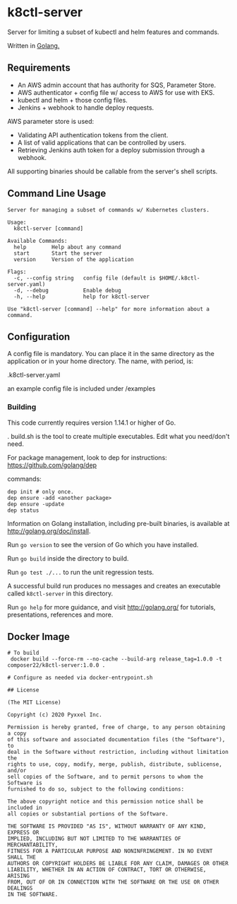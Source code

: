 # k8ctl-server

Server for limiting a subset of kubectl and helm features and commands.

Written in [Golang.](http://golang.org)

## Requirements

* An AWS admin account that has authority for SQS, Parameter Store.
* AWS authenticator + config file w/ access to AWS for use with EKS.
* kubectl and helm + those config files.
* Jenkins + webhook to handle deploy requests.

AWS parameter store is used:
* Validating API authentication tokens from the client.
* A list of valid applications that can be controlled by users.
* Retrieving Jenkins auth token for a deploy submission through a webhook.

All supporting binaries should be callable from the server's shell scripts.

## Command Line Usage

```
Server for managing a subset of commands w/ Kubernetes clusters.

Usage:
  k8ctl-server [command]

Available Commands:
  help        Help about any command
  start       Start the server
  version     Version of the application

Flags:
  -c, --config string   config file (default is $HOME/.k8ctl-server.yaml)
  -d, --debug           Enable debug
  -h, --help            help for k8ctl-server

Use "k8ctl-server [command] --help" for more information about a command.

```
## Configuration

A config file is mandatory. You can place it in the same directory as the
application or in your home directory. The name, with period, is:

.k8ctl-server.yaml


an example config file is included under /examples

### Building

This code currently requires version 1.14.1 or higher of Go.

. build.sh is the tool to create multiple executables. Edit what you need/don't need.

For package management, look to dep for instructions: <https://github.com/golang/dep>

commands:
```
dep init # only once.
dep ensure -add <another package>
dep ensure -update
dep status
```

Information on Golang installation, including pre-built binaries, is available at <http://golang.org/doc/install>.

Run `go version` to see the version of Go which you have installed.

Run `go build` inside the directory to build.

Run `go test ./...` to run the unit regression tests.

A successful build run produces no messages and creates an executable called `k8ctl-server` in this
directory.

Run `go help` for more guidance, and visit <http://golang.org/> for tutorials, presentations, references and more.

## Docker Image

```
# To build
 docker build --force-rm --no-cache --build-arg release_tag=1.0.0 -t composer22/k8ctl-server:1.0.0 .

# Configure as needed via docker-entrypoint.sh

## License

(The MIT License)

Copyright (c) 2020 Pyxxel Inc.

Permission is hereby granted, free of charge, to any person obtaining a copy
of this software and associated documentation files (the "Software"), to
deal in the Software without restriction, including without limitation the
rights to use, copy, modify, merge, publish, distribute, sublicense, and/or
sell copies of the Software, and to permit persons to whom the Software is
furnished to do so, subject to the following conditions:

The above copyright notice and this permission notice shall be included in
all copies or substantial portions of the Software.

THE SOFTWARE IS PROVIDED "AS IS", WITHOUT WARRANTY OF ANY KIND, EXPRESS OR
IMPLIED, INCLUDING BUT NOT LIMITED TO THE WARRANTIES OF MERCHANTABILITY,
FITNESS FOR A PARTICULAR PURPOSE AND NONINFRINGEMENT. IN NO EVENT SHALL THE
AUTHORS OR COPYRIGHT HOLDERS BE LIABLE FOR ANY CLAIM, DAMAGES OR OTHER
LIABILITY, WHETHER IN AN ACTION OF CONTRACT, TORT OR OTHERWISE, ARISING
FROM, OUT OF OR IN CONNECTION WITH THE SOFTWARE OR THE USE OR OTHER DEALINGS
IN THE SOFTWARE.

